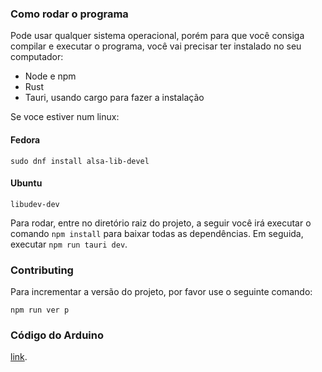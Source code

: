 ### Como rodar o programa

Pode usar qualquer sistema operacional, porém para que
você consiga compilar e executar o programa, você vai precisar ter instalado no seu computador:

- Node e npm
- Rust
- Tauri, usando cargo para fazer a instalação

Se voce estiver num linux:

#### Fedora

```
sudo dnf install alsa-lib-devel
```


#### Ubuntu

```
libudev-dev
```

Para rodar, entre no diretório raiz do projeto, a seguir você irá
executar o comando `npm install` para baixar todas as dependências.
Em seguida, executar `npm run tauri dev`.

### Contributing

Para incrementar a versão do projeto, por favor use o seguinte comando:
```
npm run ver p
```

### Código do Arduino

[link](https://github.com/TCC-Pucpr/arduino-inspirasom/tree/9-criacao-da-branch-do-prototipo).
